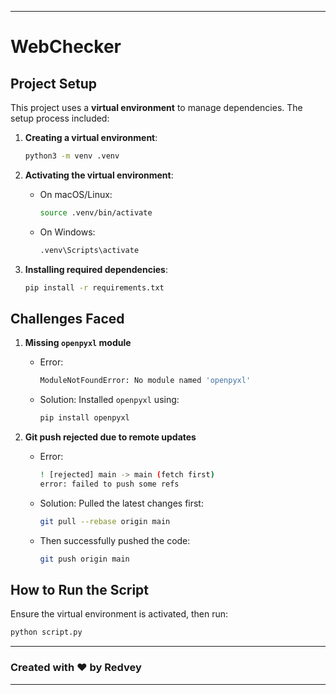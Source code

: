 
---

# **WebChecker**  

## **Project Setup**  

This project uses a **virtual environment** to manage dependencies. The setup process included:  

1. **Creating a virtual environment**:  
   ```sh
   python3 -m venv .venv
   ```  
2. **Activating the virtual environment**:  
   - On macOS/Linux:  
     ```sh
     source .venv/bin/activate
     ```  
   - On Windows:  
     ```sh
     .venv\Scripts\activate
     ```  

3. **Installing required dependencies**:  
   ```sh
   pip install -r requirements.txt
   ```  

## **Challenges Faced**  

1. **Missing `openpyxl` module**  
   - Error:  
     ```sh
     ModuleNotFoundError: No module named 'openpyxl'
     ```  
   - Solution: Installed `openpyxl` using:  
     ```sh
     pip install openpyxl
     ```  

2. **Git push rejected due to remote updates**  
   - Error:  
     ```sh
     ! [rejected] main -> main (fetch first)
     error: failed to push some refs
     ```  
   - Solution: Pulled the latest changes first:  
     ```sh
     git pull --rebase origin main
     ```  
   - Then successfully pushed the code:  
     ```sh
     git push origin main
     ```  

## **How to Run the Script**  
Ensure the virtual environment is activated, then run:  
```sh
python script.py
```  

---

### **Created with ❤️ by Redvey**  

---

